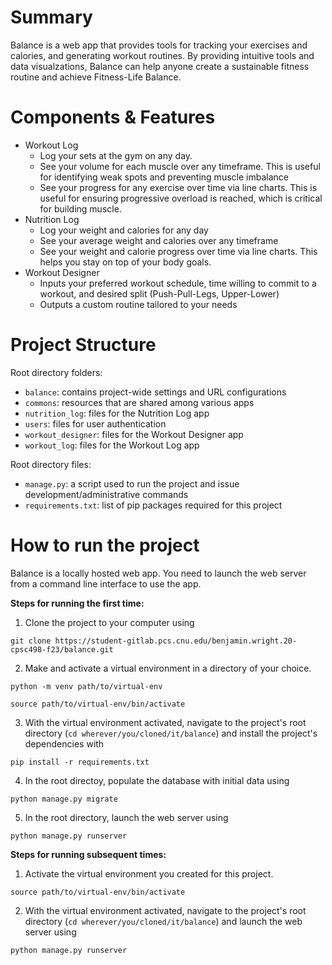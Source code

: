 # Summary

Balance is a web app that provides tools for tracking your exercises 
and calories, and generating workout routines. By providing intuitive 
tools and data visualzations, Balance can help anyone create a sustainable fitness 
routine and achieve Fitness-Life Balance.


# Components & Features

- Workout Log
  - Log your sets at the gym on any day.
  - See your volume for each muscle over any timeframe. This is useful for identifying weak spots 
     and preventing muscle imbalance
  - See your progress for any exercise over time via line charts. This is useful for ensuring progressive
     overload is reached, which is critical for building muscle.
- Nutrition Log
  - Log your weight and calories for any day
  - See your average weight and calories over any timeframe
  - See your weight and calorie progress over time via line charts. This helps you stay on top of your 
     body goals.
- Workout Designer
  - Inputs your preferred workout schedule, time willing to commit to a workout, and desired split
     (Push-Pull-Legs, Upper-Lower)
  - Outputs a custom routine tailored to your needs


# Project Structure

Root directory folders:
- `balance`: contains project-wide settings and URL configurations
- `commons`: resources that are shared among various apps
- `nutrition_log`: files for the Nutrition Log app
- `users`: files for user authentication
- `workout_designer`: files for the Workout Designer app
- `workout_log`: files for the Workout Log app

Root directory files:
- `manage.py`: a script used to run the project and issue development/administrative commands
- `requirements.txt`: list of pip packages required for this project


# How to run the project

Balance is a locally hosted web app. 
You need to launch the web server from a command line interface to use the app. 

<b>Steps for running the first time:</b>

1. Clone the project to your computer using 

`git clone https://student-gitlab.pcs.cnu.edu/benjamin.wright.20-cpsc498-f23/balance.git`

2. Make and activate a virtual environment in a directory of your choice.

`python -m venv path/to/virtual-env`

`source path/to/virtual-env/bin/activate`

3. With the virtual environment activated, navigate to the project's root directory (`cd wherever/you/cloned/it/balance`) and install the project's dependencies with

`pip install -r requirements.txt`

4. In the root directoy, populate the database with initial data using 

`python manage.py migrate`

5. In the root directory, launch the web server using 

`python manage.py runserver`


<b>Steps for running subsequent times:</b>

1. Activate the virtual environment you created for this project.

`source path/to/virtual-env/bin/activate`

2. With the virtual environment activated, navigate to the project's root directory (`cd wherever/you/cloned/it/balance`) and launch the web server using 

`python manage.py runserver`
